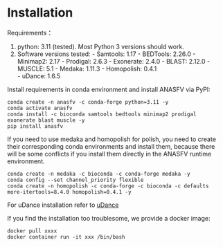# Installation

Requirements：
1. python: 3.11 (tested). Most Python 3 versions should work.
2. Software versions tested:
 	  \- Samtools: 1.17
  	 \- BEDTools: 2.26.0
  	 \- Minimap2: 2.17
  	 \- Prodigal: 2.6.3
  	 \- Exonerate: 2.4.0
  	 \- BLAST: 2.12.0
  	 \- MUSCLE: 5.1
    \- Medaka: 1.11.3
    \- Homopolish: 0.4.1	
  	 \- uDance: 1.6.5

  	 

Install requirements in conda environment and install ANASFV via PyPI:
```
conda create -n anasfv -c conda-forge python=3.11 -y
conda activate anasfv
conda install -c bioconda samtools bedtools minimap2 prodigal exonerate blast muscle -y
pip install anasfv
```

If you need to use medaka and homopolish for polish, you need to create their corresponding conda environments and install them, because there will be some conflicts if you install them directly in the ANASFV runtime environment.
```
conda create -n medaka -c bioconda -c conda-forge medaka -y
conda config --set channel_priority flexible
conda create -n homopolish -c conda-forge -c bioconda -c defaults more-itertools=8.4.0 homopolish=0.4.1 -y
```

For uDance installation refer to [uDance](https://github.com/balabanmetin/uDance)


If you find the installation too troublesome, we provide a docker image:
```
docker pull xxxx
docker container run -it xxx /bin/bash
```
